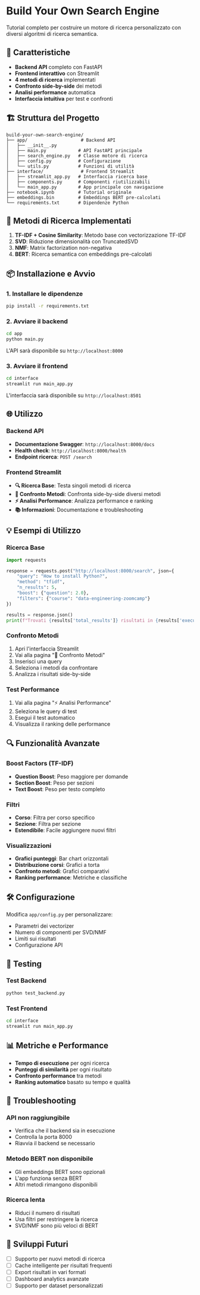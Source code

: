# Build Your Own Search Engine

Tutorial completo per costruire un motore di ricerca personalizzato con diversi algoritmi di ricerca semantica.

## 🚀 Caratteristiche

- **Backend API** completo con FastAPI
- **Frontend interattivo** con Streamlit
- **4 metodi di ricerca** implementati
- **Confronto side-by-side** dei metodi
- **Analisi performance** automatica
- **Interfaccia intuitiva** per test e confronti

## 🏗️ Struttura del Progetto

```
build-your-own-search-engine/
├── app/                    # Backend API
│   ├── __init__.py
│   ├── main.py            # API FastAPI principale
│   ├── search_engine.py   # Classe motore di ricerca
│   ├── config.py          # Configurazione
│   └── utils.py           # Funzioni di utilità
├── interface/              # Frontend Streamlit
│   ├── streamlit_app.py   # Interfaccia ricerca base
│   ├── components.py      # Componenti riutilizzabili
│   └── main_app.py        # App principale con navigazione
├── notebook.ipynb         # Tutorial originale
├── embeddings.bin         # Embeddings BERT pre-calcolati
└── requirements.txt       # Dipendenze Python
```

## 🔧 Metodi di Ricerca Implementati

1. **TF-IDF + Cosine Similarity**: Metodo base con vectorizzazione TF-IDF
2. **SVD**: Riduzione dimensionalità con TruncatedSVD
3. **NMF**: Matrix factorization non-negativa
4. **BERT**: Ricerca semantica con embeddings pre-calcolati

## 📦 Installazione e Avvio

### 1. Installare le dipendenze
```bash
pip install -r requirements.txt
```

### 2. Avviare il backend
```bash
cd app
python main.py
```

L'API sarà disponibile su `http://localhost:8000`

### 3. Avviare il frontend
```bash
cd interface
streamlit run main_app.py
```

L'interfaccia sarà disponibile su `http://localhost:8501`

## 🌐 Utilizzo

### Backend API
- **Documentazione Swagger**: `http://localhost:8000/docs`
- **Health check**: `http://localhost:8000/health`
- **Endpoint ricerca**: `POST /search`

### Frontend Streamlit
- **🔍 Ricerca Base**: Testa singoli metodi di ricerca
- **🔄 Confronto Metodi**: Confronta side-by-side diversi metodi
- **⚡ Analisi Performance**: Analizza performance e ranking
- **📚 Informazioni**: Documentazione e troubleshooting

## 💡 Esempi di Utilizzo

### Ricerca Base
```python
import requests

response = requests.post("http://localhost:8000/search", json={
    "query": "How to install Python?",
    "method": "tfidf",
    "n_results": 5,
    "boost": {"question": 2.0},
    "filters": {"course": "data-engineering-zoomcamp"}
})

results = response.json()
print(f"Trovati {results['total_results']} risultati in {results['execution_time']:.3f}s")
```

### Confronto Metodi
1. Apri l'interfaccia Streamlit
2. Vai alla pagina "🔄 Confronto Metodi"
3. Inserisci una query
4. Seleziona i metodi da confrontare
5. Analizza i risultati side-by-side

### Test Performance
1. Vai alla pagina "⚡ Analisi Performance"
2. Seleziona le query di test
3. Esegui il test automatico
4. Visualizza il ranking delle performance

## 🔍 Funzionalità Avanzate

### Boost Factors (TF-IDF)
- **Question Boost**: Peso maggiore per domande
- **Section Boost**: Peso per sezioni
- **Text Boost**: Peso per testo completo

### Filtri
- **Corso**: Filtra per corso specifico
- **Sezione**: Filtra per sezione
- **Estendibile**: Facile aggiungere nuovi filtri

### Visualizzazioni
- **Grafici punteggi**: Bar chart orizzontali
- **Distribuzione corsi**: Grafici a torta
- **Confronto metodi**: Grafici comparativi
- **Ranking performance**: Metriche e classifiche

## 🛠️ Configurazione

Modifica `app/config.py` per personalizzare:
- Parametri dei vectorizer
- Numero di componenti per SVD/NMF
- Limiti sui risultati
- Configurazione API

## 🧪 Testing

### Test Backend
```bash
python test_backend.py
```

### Test Frontend
```bash
cd interface
streamlit run main_app.py
```

## 📊 Metriche e Performance

- **Tempo di esecuzione** per ogni ricerca
- **Punteggi di similarità** per ogni risultato
- **Confronto performance** tra metodi
- **Ranking automatico** basato su tempo e qualità

## 🔧 Troubleshooting

### API non raggiungibile
- Verifica che il backend sia in esecuzione
- Controlla la porta 8000
- Riavvia il backend se necessario

### Metodo BERT non disponibile
- Gli embeddings BERT sono opzionali
- L'app funziona senza BERT
- Altri metodi rimangono disponibili

### Ricerca lenta
- Riduci il numero di risultati
- Usa filtri per restringere la ricerca
- SVD/NMF sono più veloci di BERT

## 🚀 Sviluppi Futuri

- [ ] Supporto per nuovi metodi di ricerca
- [ ] Cache intelligente per risultati frequenti
- [ ] Export risultati in vari formati
- [ ] Dashboard analytics avanzate
- [ ] Supporto per dataset personalizzati